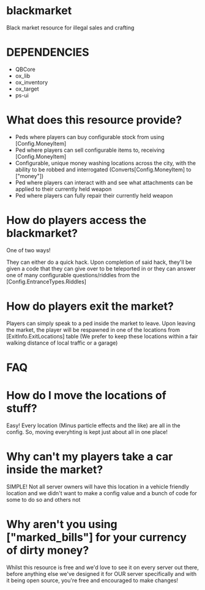 # blackmarket
Black market resource for illegal sales and crafting

# DEPENDENCIES

- QBCore
- ox_lib
- ox_inventory
- ox_target
- ps-ui

# What does this resource provide?

- Peds where players can buy configurable stock from using [Config.MoneyItem]
- Ped where players can sell configurable items to, receiving [Config.MoneyItem]
- Configurable, unique money washing locations across the city, with the ability to be robbed and interrogated (Converts[Config.MoneyItem] to ["money"])
- Ped where players can interact with and see what attachments can be applied to their currently held weapon
- Ped where players can fully repair their currently held weapon

# How do players access the blackmarket?

One of two ways!

They can either do a quick hack. Upon completion of said hack, they'll be given a code that they can give over to be teleported in or they can answer one of many
configurable questions/riddles from the [Config.EntranceTypes.Riddles]

# How do players exit the market?

Players can simply speak to a ped inside the market to leave. Upon leaving the market, the player will be respawned in one of the locations from [ExitInfo.ExitLocations] table (We prefer to keep these locations within a fair walking distance of local traffic or a garage)

# FAQ

# How do I move  the locations of stuff?

Easy! Every location (Minus particle effects and the like) are all in the config. So, moving everyhting is kept just about all in one place!

# Why can't my players take a car inside the market?

SIMPLE! Not all server owners will have this location in a vehicle friendly location and we didn't want to make a config value and a bunch of code for some to do so and others not

# Why aren't you using ["marked_bills"] for your currency of dirty money?

Whilst this resource is free and we'd love to see it on every server out there, before anything else we've designed it for OUR server specifically and with it being open source, you're free and encouraged to make changes!